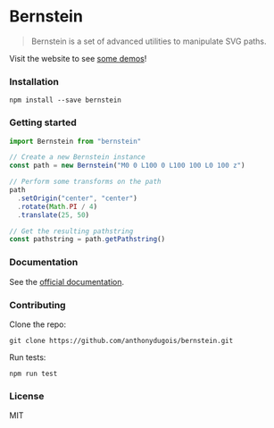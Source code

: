 # Bernstein

> Bernstein is a set of advanced utilities to manipulate SVG paths.

Visit the website to see [some demos](http://anthonydugois.com/bernstein/)!

### Installation

```
npm install --save bernstein
```

### Getting started

```javascript
import Bernstein from "bernstein"

// Create a new Bernstein instance
const path = new Bernstein("M0 0 L100 0 L100 100 L0 100 z")

// Perform some transforms on the path
path
  .setOrigin("center", "center")
  .rotate(Math.PI / 4)
  .translate(25, 50)

// Get the resulting pathstring
const pathstring = path.getPathstring()
```

### Documentation

See the [official documentation](http://anthonydugois.com/bernstein/).

### Contributing

Clone the repo:

```
git clone https://github.com/anthonydugois/bernstein.git
```

Run tests:

```
npm run test
```

### License

MIT
